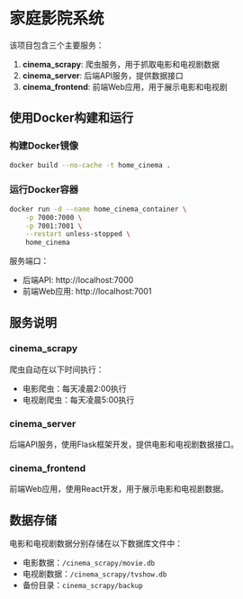 # 家庭影院系统

该项目包含三个主要服务：

1. **cinema_scrapy**: 爬虫服务，用于抓取电影和电视剧数据
2. **cinema_server**: 后端API服务，提供数据接口
3. **cinema_frontend**: 前端Web应用，用于展示电影和电视剧

## 使用Docker构建和运行

### 构建Docker镜像

```bash
docker build --no-cache -t home_cinema .
```

### 运行Docker容器

```bash
docker run -d --name home_cinema_container \
    -p 7000:7000 \
    -p 7001:7001 \
    --restart unless-stopped \
    home_cinema
```

服务端口：
- 后端API: http://localhost:7000
- 前端Web应用: http://localhost:7001

## 服务说明

### cinema_scrapy

爬虫自动在以下时间执行：
- 电影爬虫：每天凌晨2:00执行
- 电视剧爬虫：每天凌晨5:00执行

### cinema_server

后端API服务，使用Flask框架开发，提供电影和电视剧数据接口。

### cinema_frontend

前端Web应用，使用React开发，用于展示电影和电视剧数据。

## 数据存储

电影和电视剧数据分别存储在以下数据库文件中：
- 电影数据：`/cinema_scrapy/movie.db`
- 电视剧数据：`/cinema_scrapy/tvshow.db`
- 备份目录：`cinema_scrapy/backup`
